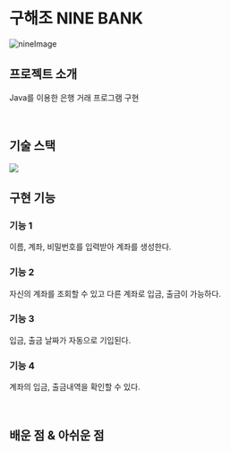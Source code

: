 # 구해조 NINE BANK
![nineImage](https://user-images.githubusercontent.com/101814294/204173428-677f4ac2-b30f-4204-ac4d-7861a022f951.png)


## 프로젝트 소개

<p align="justify">
Java를 이용한 은행 거래 프로그램 구현
</p>

<p align="center">
</p>

<br>

## 기술 스택

 <img src="https://img.shields.io/badge/java-007396?style=for-the-badge&logo=java&logoColor=white"> 

<br>

## 구현 기능

### 기능 1  
이름, 계좌, 비밀번호를 입력받아 계좌를 생성한다.

### 기능 2  
자신의 계좌를 조회할 수 있고 다른 계좌로 입금, 출금이 가능하다.

### 기능 3  
입금, 출금 날짜가 자동으로 기입된다.

### 기능 4
계좌의 입금, 출금내역을 확인할 수 있다. 

<br>

## 배운 점 & 아쉬운 점

<p align="justify">

</p>

<br>

